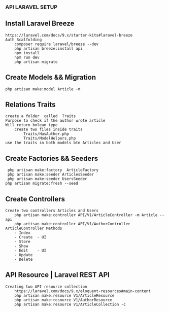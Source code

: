 
### API LARAVEL SETUP

## Install Laravel Breeze
    https://laravel.com/docs/9.x/starter-kits#laravel-breeze
    Auth Scalfolding
        composer require laravel/breeze --dev
        php artisan breeze:install api
        npm install
        npm run dev
        php artisan migrate
## Create Models && Migration          
    php artisan make:model Article -m

## Relations Traits
    create a folder  called  Traits
    Purpose to check if the author wrote article
    Will return bolean type
        create two files inside traits
            Traits/HasAuthor.php
            Traits/ModelHelpers.php
    use the traits in both models btn Articles and User

## Create Factories && Seeders 
     php artisan make:factory  ArticleFactory
     php artisan make:seeder ArticlesSeeder
     php artisan make:seeder UsersSeeder
    php artisan migrate:fresh --seed

## Create Controllers 
    Create two controllers Articles and Users
        php artisan make:controller API/V1/ArticleController -m Article --api
        php artisan make:controller API/V1/AuthorController
    ArticleController Methods
        - Index
        - Create  - UI
        - Store
        - Show
        - Edit    - UI
        - Update
        - Delete
## API Resource | Laravel REST API
    Creating two API resource collection 
        https://laravel.com/docs/9.x/eloquent-resources#main-content
        php artisan make:resource V1/ArticleResource
        php artisan make:resource V1/AuthorResource
        php artisan make:resource V1/ArticleCollection -c
        
